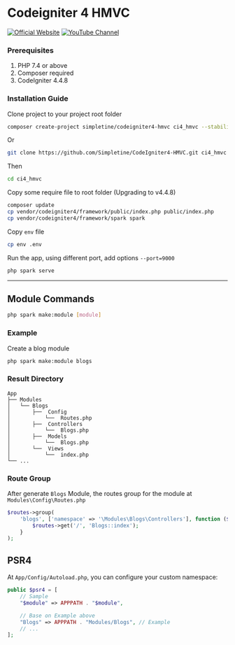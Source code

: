 # Codeigniter 4 HMVC 

[![Official Website](https://img.shields.io/badge/Official_Website-Visit-yellow)](https://simpletine.com)   [![YouTube Channel](https://img.shields.io/badge/YouTube_Channel-Subscribe-FF0000)](https://www.youtube.com/channel/UCRuDf31rPyyC2PUbsMG0vZw) 
 
### Prerequisites
1. PHP 7.4 or above
2. Composer required
2. CodeIgniter 4.4.8

### Installation Guide

Clone project to your project root folder
```bash
composer create-project simpletine/codeigniter4-hmvc ci4_hmvc --stability=dev
```
Or
```bash
git clone https://github.com/Simpletine/CodeIgniter4-HMVC.git ci4_hmvc
```
Then
```bash
cd ci4_hmvc
``` 

Copy some require file to root folder (Upgrading to v4.4.8)
```bash
composer update
cp vendor/codeigniter4/framework/public/index.php public/index.php
cp vendor/codeigniter4/framework/spark spark
```

Copy `env` file
```bash
cp env .env
```

Run the app, using different port, add options `--port=9000`
```bash
php spark serve
```


---
## Module Commands
```bash
php spark make:module [module] 
```

### Example
Create a blog module
```bash
php spark make:module blogs
```

###  Result Directory
    App 
    ├── Modules      
    │   └── Blogs
    │       ├──  Config
    │           └──  Routes.php
    │       ├──  Controllers
    │           └──  Blogs.php
    │       ├──  Models
    │           └──  Blogs.php
    │       └──  Views
    │           └──  index.php
    └── ...  

### Route Group
After generate `Blogs` Module, the routes group for the module at `Modules\Config\Routes.php`
```php
$routes->group(
    'blogs', ['namespace' => '\Modules\Blogs\Controllers'], function ($routes) {
        $routes->get('/', 'Blogs::index');
    }
);
```

## PSR4
At `App/Config/Autoload.php`, you can configure your custom namespace:
```php
public $psr4 = [
    // Sample
    "$module" => APPPATH . "$module",

    // Base on Example above
    "Blogs" => APPPATH . "Modules/Blogs", // Example 
    // ...
];
```